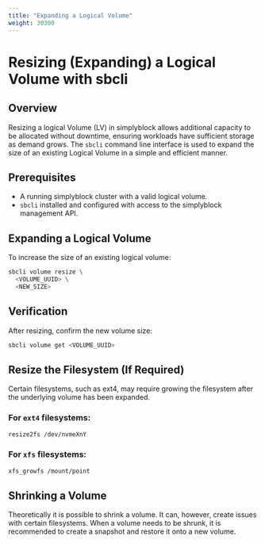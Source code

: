```yaml
---
title: "Expanding a Logical Volume"
weight: 30300
---
```


# Resizing (Expanding) a Logical Volume with sbcli

## Overview

Resizing a logical Volume (LV) in simplyblock allows additional capacity to be allocated without downtime, ensuring
workloads have sufficient storage as demand grows. The `sbcli` command line interface is used to expand the size of an
existing Logical Volume in a simple and efficient manner.

## Prerequisites

- A running simplyblock cluster with a valid logical volume.
- `sbcli` installed and configured with access to the simplyblock management API.

## Expanding a Logical Volume

To increase the size of an existing logical volume:

```bash
sbcli volume resize \
  <VOLUME_UUID> \
  <NEW_SIZE>
```

## Verification

After resizing, confirm the new volume size:

```bash
sbcli volume get <VOLUME_UUID>
```

## Resize the Filesystem (If Required)

Certain filesystems, such as ext4, may require growing the filesystem after the underlying volume has been expanded.

### For `ext4` filesystems:

```bash
resize2fs /dev/nvmeXnY
```

### For `xfs` filesystems:

```bash
xfs_growfs /mount/point
```

## Shrinking a Volume

Theoretically it is possible to shrink a volume. It can, however, create issues with certain filesystems. When a volume
needs to be shrunk, it is recommended to create a snapshot and restore it onto a new volume.
